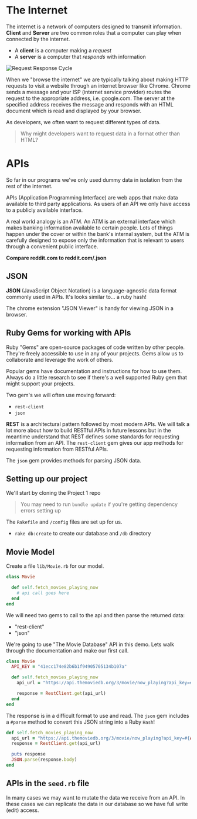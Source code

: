 # The Internet

The internet is a network of computers designed to transmit information.
**Client** and **Server** are two common roles that a computer can play when connected by the internet.

- A **client** is a computer making a *request*
- A **server** is a computer that *responds* with information

![Request Response Cycle](https://mdn.mozillademos.org/files/17297/simple-client-server.png)

When we "browse the internet" we are typically talking about making HTTP requests to visit a website through an internet browser like Chrome. Chrome sends a message and your ISP (internet service provider) routes the request to the appropriate address, i.e. google.com. The server at the specified address receives the message and responds with an HTML document which is read and displayed by your browser.

As developers, we often want to request different types of data.

> Why might developers want to request data in a format other than HTML?

# APIs

So far in our programs we've only used dummy data in isolation from the rest of the internet.

APIs (Application Programming Interface) are web apps that make data available to third party applications. As users of an API we only have access to a publicly available interface.

A real world analogy is an ATM. An ATM is an external interface which makes banking information available to certain people. Lots of things happen under the cover or within the bank's internal system, but the ATM is carefully designed to expose only the information that is relevant to users through a convenient public interface.

**Compare reddit.com to reddit.com/.json**

## JSON

**JSON** (JavaScript Object Notation) is a language-agnostic data format commonly used in APIs. It's looks similar to... a ruby hash!

The chrome extension "JSON Viewer" is handy for viewing JSON in a browser.

## Ruby Gems for working with APIs

Ruby "Gems" are open-source packages of code written by other people. They're freely accessible to use in any of your projects. Gems allow us to collaborate and leverage the work of others.

Popular gems have documentation and instructions for how to use them. Always do a little research to see if there's a well supported Ruby gem that might support your projects.

Two gem's we will often use moving forward:

- `rest-client`
- `json`  

**REST** is a architectural pattern followed by most modern APIs. We will talk a lot more about how to build RESTful APIs in future lessons but in the meantime understand that REST defines some standards for requesting information from an API. The `rest-client` gem gives our app methods for requesting information from RESTful APIs. 

The `json` gem provides methods for parsing JSON data.

## Setting up our project

We'll start by cloning the Project 1 repo

> You may need to run `bundle update` if you're getting dependency errors setting up

The `Rakefile` and `/config` files are set up for us.

- `rake db:create` to create our database and `/db` directory

## Movie Model

Create a file `lib/Movie.rb` for our model.

```ruby
class Movie

  def self.fetch_movies_playing_now
    # api call goes here
  end
end
```

We will need two gems to call to the api and then parse the returned data:

- "rest-client"
- "json"

We're going to use "The Movie Database" API in this demo. Lets walk through the documentation and make our first call.

```ruby
class Movie
  API_KEY = "41ecc174e82b6b1f94905705134b107a"

  def self.fetch_movies_playing_now
    api_url = "https://api.themoviedb.org/3/movie/now_playing?api_key=#{API_KEY}&language=en-US&page=1"

    response = RestClient.get(api_url)
  end
end
```

The response is in a difficult format to use and read. The `json` gem includes a `#parse` method to convert this JSON string into a Ruby `Hash`!

```ruby
def self.fetch_movies_playing_now
  api_url = "https://api.themoviedb.org/3/movie/now_playing?api_key=#{API_KEY}&language=en-US&page=1"
  response = RestClient.get(api_url)

  puts response
  JSON.parse(response.body)
end
```

## APIs in the `seed.rb` file

In many cases we may want to mutate the data we receive from an API. In these cases we can replicate the data in our database so we have full write (edit) access.